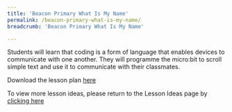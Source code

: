 ```yaml
---
title: 'Beacon Primary What Is My Name'
permalink: /beacon-primary-what-is-my-name/
breadcrumb: 'Beacon Primary What Is My Name'

---
```



Students will learn that coding is a form of language that enables devices to communicate with one another. They will programme the micro:bit to scroll simple text and use it to communicate with their classmates.

Download the lesson plan [here](/files/lesson-plans/primary-schools/humanities/beacon-primary-what-is-my-name.pdf)

To view more lesson ideas, please return to the Lesson Ideas page by [clicking here](/in-schools/digital-maker/lesson-ideas-primary/)
